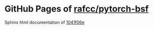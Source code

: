 GitHub Pages of [rafcc/pytorch-bsf](https://github.com/rafcc/pytorch-bsf.git)
===
Sphinx html documentation of [1041f06e](https://github.com/rafcc/pytorch-bsf/tree/1041f06e497ed115996119c2367025391e0a477b)
